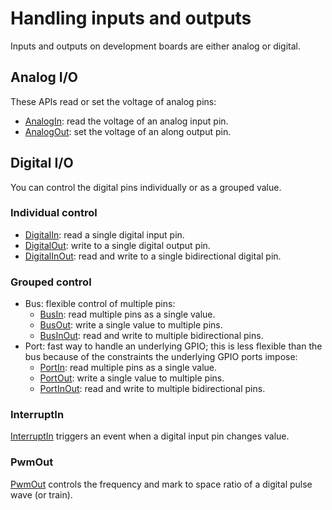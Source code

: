 # Handling inputs and outputs

Inputs and outputs on development boards are either analog or digital.

## Analog I/O

These APIs read or set the voltage of analog pins:

* [AnalogIn](AnalogIn.md): read the voltage of an analog input pin.
* [AnalogOut](AnalogOut.md): set the voltage of an along output pin.

## Digital I/O

You can control the digital pins individually or as a grouped value.

### Individual control

* [DigitalIn](DigitalIn.md): read a single digital input pin.
* [DigitalOut](DigitalOut.md): write to a single digital output pin.
* [DigitalInOut](DigitalInOut.md): read and write to a single bidirectional digital pin.

### Grouped control

* Bus: flexible control of multiple pins:
	* [BusIn](BusIn.md): read multiple pins as a single value.
	* [BusOut](BusOut.md): write a single value to multiple pins.
	* [BusInOut](BusInOut.md): read and write to multiple bidirectional pins.
* Port: fast way to handle an underlying GPIO; this is less flexible than the bus because of the constraints the underlying GPIO ports impose:
	* [PortIn](PortIn.md): read multiple pins as a single value.
	* [PortOut](PortOut.md): write a single value to multiple pins.
	* [PortInOut](PortInOut.md): read and write to multiple bidirectional pins.

### InterruptIn

[InterruptIn](InterruptIn.md) triggers an event when a digital input pin changes value.

### PwmOut

[PwmOut](PwmOut.md) controls the frequency and mark to space ratio of a digital pulse wave (or train).
